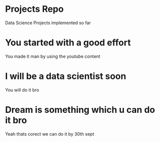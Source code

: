 # Projects Repo
 Data Science Projects implemented so far

# You started with a good effort

 You made it man by using the youtube content

# I will be a data scientist soon

You will do it bro


# Dream is something which u can do it bro

Yeah thats corect we can do it by 30th sept